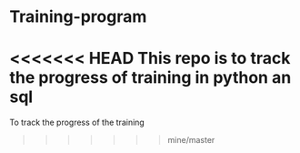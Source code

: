 # Training-program
<<<<<<< HEAD
This repo is to track the progress of training in python an sql
=======
To track the progress of the training
>>>>>>> mine/master
